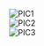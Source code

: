 ![PIC1](http://imgout.ph.126.net/58276021/cubicCurve.jpg)  
![PIC2](http://imgout.ph.126.net/58277024/CurveEdit.jpg)  
![PIC3](http://imgout.ph.126.net/58276021/cubicCurve.jpg)  